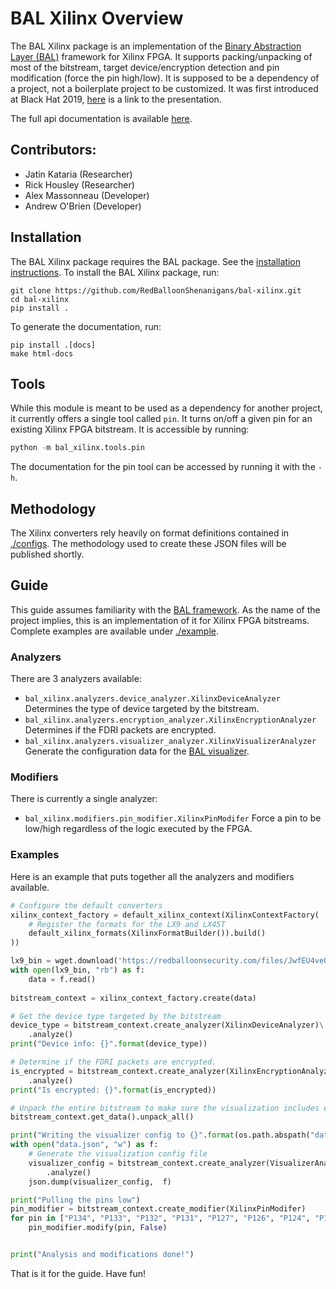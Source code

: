 # BAL Xilinx Overview

The BAL Xilinx package is an implementation of the 
[Binary Abstraction Layer (BAL)](https://github.com/ballon-rouge/bal) framework for Xilinx FPGA.
It supports packing/unpacking of most of the bitstream, target device/encryption detection and 
pin modification (force the pin high/low).
It is supposed to be a dependency of a project, not a boilerplate project to be customized.
It was first introduced at Black Hat 2019, [here](https://www.usenix.org/conference/woot19/presentation/kataria) 
is a link to the presentation.

The full api documentation is available [here](https://RedBalloonShenanigans.github.io/bal-xilinx/).

## Contributors:


 - Jatin Kataria (Researcher)
 - Rick Housley (Researcher)
 - Alex Massonneau (Developer)
 - Andrew O'Brien (Developer)

## Installation

The  BAL Xilinx package requires the BAL package. 
See the [installation instructions](https://github.com/ballon-rouge/bal).
To install the BAL Xilinx package, run:

```
git clone https://github.com/RedBalloonShenanigans/bal-xilinx.git
cd bal-xilinx
pip install .
```

To generate the documentation, run:
```
pip install .[docs]
make html-docs
```

## Tools

While this module is meant to be used as a dependency for another project, it currently offers a 
single tool called `pin`. It turns on/off a given pin for an existing Xilinx FPGA bitstream. It is
accessible by running:

```python
python -m bal_xilinx.tools.pin 
``` 

The documentation for the pin tool can be accessed by running it with the `-h`.

## Methodology

The Xilinx converters rely heavily on format definitions contained in [./configs](./configs). 
The methodology used to create these JSON files will be published shortly. 

## Guide

This guide assumes familiarity with the [BAL framework](https://github.com/ballon-rouge/bal).
As the name of the project implies, this is an implementation of it for Xilinx FPGA bitstreams.
Complete examples are available under [./example](./example).

### Analyzers

There are 3 analyzers available:

 - `bal_xilinx.analyzers.device_analyzer.XilinxDeviceAnalyzer` Determines the type of device 
 targeted by the bitstream.
 - `bal_xilinx.analyzers.encryption_analyzer.XilinxEncryptionAnalyzer` Determines if the FDRI 
 packets are encrypted.
 - `bal_xilinx.analyzers.visualizer_analyzer.XilinxVisualizerAnalyzer` Generate the configuration
  data for the [BAL visualizer](https://github.com/ballon-rouge/bal-visualizer/).
  
### Modifiers

There is currently a single analyzer:

- `bal_xilinx.modifiers.pin_modifier.XilinxPinModifer` Force a pin to be low/high regardless of 
the logic executed by the FPGA.

### Examples

Here is an example that puts together all the analyzers and modifiers available.

```python
# Configure the default converters
xilinx_context_factory = default_xilinx_context(XilinxContextFactory(
    # Register the formats for the LX9 and LX45T
    default_xilinx_formats(XilinxFormatBuilder()).build()
))

lx9_bin = wget.download('https://redballoonsecurity.com/files/JwfEU4veQSNFao8h/lx9.bin')
with open(lx9_bin, "rb") as f:
    data = f.read()
    
bitstream_context = xilinx_context_factory.create(data)

# Get the device type targeted by the bitstream
device_type = bitstream_context.create_analyzer(XilinxDeviceAnalyzer)\
    .analyze()
print("Device info: {}".format(device_type))

# Determine if the FDRI packets are encrypted.
is_encrypted = bitstream_context.create_analyzer(XilinxEncryptionAnalyzer)\
    .analyze()
print("Is encrypted: {}".format(is_encrypted))

# Unpack the entire bitstream to make sure the visualization includes everything
bitstream_context.get_data().unpack_all()

print("Writing the visualizer config to {}".format(os.path.abspath("data.json")))
with open("data.json", "w") as f:
    # Generate the visualization config file
    visualizer_config = bitstream_context.create_analyzer(VisualizerAnalyzer) \
        .analyze()
    json.dump(visualizer_config,  f)

print("Pulling the pins low")
pin_modifier = bitstream_context.create_modifier(XilinxPinModifer)
for pin in ["P134", "P133", "P132", "P131", "P127", "P126", "P124", "P123"]:
    pin_modifier.modify(pin, False)


print("Analysis and modifications done!")

```

That is it for the guide. Have fun!


